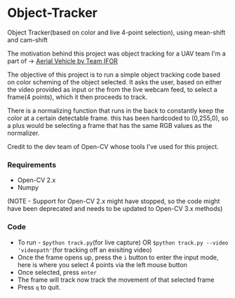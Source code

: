 # Object-Tracker
Object Tracker(based on color and live 4-point selection), using mean-shift and cam-shift

The motivation behind this project was object tracking for a UAV team I'm a part of -> [Aerial Vehicle by Team IFOR](http://www.aerialroboticscompetition.org/2015SymposiumPapers/BirlaInstituteOfTechnology.pdf)

The objective of this project is to run a simple object tracking code based on color scheming of the object selected. It asks the user, based on either the video provided as input or the from the live webcam feed, to select a frame(4 points), which it then proceeds to track.

There is a normalizing function that runs in the back to constantly keep the color at a certain detectable frame. this has been hardcoded to (0,255,0), so a plus would be selecting a frame that has the same RGB values as the normalizer.

Credit to the dev team of Open-CV whose tools I've used for this project.

### Requirements
* Open-CV 2.x
* Numpy

(NOTE - Support for Open-CV 2.x might have stopped, so the code might have been deprecated and needs to be updated to Open-CV 3.x methods)

### Code

* To run - `$python track.py`(for live capture) OR `$python track.py --video 'videopath'`(for tracking off an exisiting video)
* Once the frame opens up, press the `i` button to enter the input mode, here is where you select 4 points via the left mouse button
* Once selected, press `enter`
* The frame will track now track the movement of that selected frame
* Press `q` to quit.
